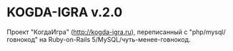 # KOGDA-IGRA v.2.0

Проект "КогдаИгра" (http://kogda-igra.ru), переписанный с "php/mysql/говнокод" на Ruby-on-Rails 5/MySQL/чуть-менее-говнокод.

